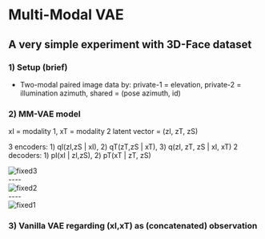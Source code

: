# Multi-Modal VAE

## A very simple experiment with 3D-Face dataset


### 1) Setup (brief)
- Two-modal paired image data by: 
  private-1 = elevation, 
  private-2 = illumination azimuth,
  shared = (pose azimuth, id)


### 2) MM-VAE model

xI = modality 1, xT = modality 2
latent vector = (zI, zT, zS)

3 encoders: 1) qI(zI,zS | xI),  2) qT(zT,zS | xT),  3) q(zI, zT, zS | xI, xT)
2 decoders: 1) pI(xI | zI,zS),  2) pT(xT | zT, zS)

![fixed3](https://user-images.githubusercontent.com/44901665/55332825-0d7e9700-548e-11e9-88a2-7ab8f150345b.gif)<br />
----<br />
![fixed2](https://user-images.githubusercontent.com/44901665/55332885-2129fd80-548e-11e9-9af1-def6d2931b03.gif)<br />
----<br />
![fixed1](https://user-images.githubusercontent.com/44901665/55332858-17a09580-548e-11e9-9864-61014125a9d1.gif)<br />


### 3) Vanilla VAE regarding (xI,xT) as (concatenated) observation

